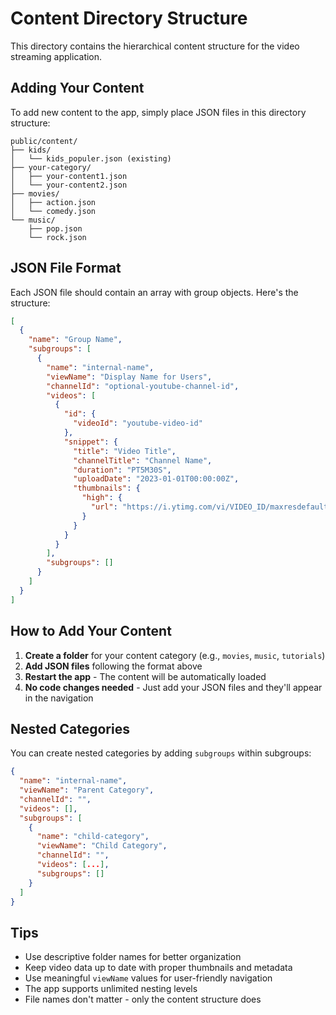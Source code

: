 # Content Directory Structure

This directory contains the hierarchical content structure for the video streaming application.

## Adding Your Content

To add new content to the app, simply place JSON files in this directory structure:

```
public/content/
├── kids/
│   └── kids_populer.json (existing)
├── your-category/
│   ├── your-content1.json
│   └── your-content2.json
├── movies/
│   ├── action.json
│   └── comedy.json
└── music/
    ├── pop.json
    └── rock.json
```

## JSON File Format

Each JSON file should contain an array with group objects. Here's the structure:

```json
[
  {
    "name": "Group Name",
    "subgroups": [
      {
        "name": "internal-name",
        "viewName": "Display Name for Users",
        "channelId": "optional-youtube-channel-id",
        "videos": [
          {
            "id": {
              "videoId": "youtube-video-id"
            },
            "snippet": {
              "title": "Video Title",
              "channelTitle": "Channel Name",
              "duration": "PT5M30S",
              "uploadDate": "2023-01-01T00:00:00Z",
              "thumbnails": {
                "high": {
                  "url": "https://i.ytimg.com/vi/VIDEO_ID/maxresdefault.jpg"
                }
              }
            }
          }
        ],
        "subgroups": []
      }
    ]
  }
]
```

## How to Add Your Content

1. **Create a folder** for your content category (e.g., `movies`, `music`, `tutorials`)
2. **Add JSON files** following the format above
3. **Restart the app** - The content will be automatically loaded
4. **No code changes needed** - Just add your JSON files and they'll appear in the navigation

## Nested Categories

You can create nested categories by adding `subgroups` within subgroups:

```json
{
  "name": "internal-name",
  "viewName": "Parent Category",
  "channelId": "",
  "videos": [],
  "subgroups": [
    {
      "name": "child-category",
      "viewName": "Child Category",
      "channelId": "",
      "videos": [...],
      "subgroups": []
    }
  ]
}
```

## Tips

- Use descriptive folder names for better organization
- Keep video data up to date with proper thumbnails and metadata
- Use meaningful `viewName` values for user-friendly navigation
- The app supports unlimited nesting levels
- File names don't matter - only the content structure does